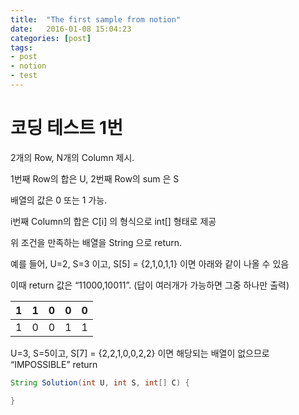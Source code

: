 ```yaml
---
title:  "The first sample from notion"
date:   2016-01-08 15:04:23
categories: [post]
tags:
- post
- notion
- test
---
```

# 코딩 테스트 1번

2개의 Row, N개의 Column 제시.

1번째 Row의 합은 U, 2번째 Row의 sum 은 S

배열의 값은 0 또는 1 가능.

i번째 Column의 합은 C[i] 의 형식으로 int[] 형태로 제공

위 조건을 만족하는 배열을 String 으로 return. 

예를 들어, U=2, S=3 이고, S[5] = {2,1,0,1,1} 이면 아래와 같이 나올 수 있음

이때 return 값은 “11000,10011”. (답이 여러개가 가능하면 그중 하나만 출력)

| 1 | 1 | 0 | 0 | 0 |
| --- | --- | --- | --- | --- |
| 1 | 0 | 0 | 1 | 1 |

U=3, S=5이고, S[7] = {2,2,1,0,0,2,2} 이면 해당되는 배열이 없으므로 “IMPOSSIBLE” return

```java
String Solution(int U, int S, int[] C) {

}
```
